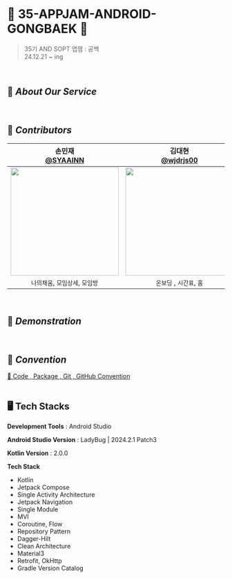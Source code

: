 # 🧩 35-APPJAM-ANDROID-GONGBAEK 🧩
> 35기 AND SOPT 앱잼 : 공백 <br>
  24.12.21 ~ ing
<br>

## 🧩 *****About Our Service*****

<br>

## 🍨 *****Contributors*****
| 손민재 <br> [@SYAAINN](https://github.com/SYAAINN) |             김대현 <br> [@wjdrjs00](https://github.com/wjdrjs00)             |              송민서 <br>[@MinseoSONG](https://github.com/MinseoSONG)               |
|:---:|:-----------------------------------------------------------------------------:|:-----------------------------------------------------------------------------:|
| <img width="250" src="https://avatars.githubusercontent.com/u/137160756?s=400&u=1375e6a20891ea260599b2bd3f0b3496e976ea8f&v=4"/> | <img width="250" src="https://avatars.githubusercontent.com/u/132973917?v=4"/> | <img width="250" src="https://avatars.githubusercontent.com/u/105851903?v=4"/> |
| `나의채움`, `모임상세`, `모임방` |`온보딩` , `시간표`, `홈` | `모임조회`, `모임등록`, `마이페이지` |

<br>

## 📱 *****Demonstration*****

<br>

## 📗 *****Convention*****
[📕 Code , Package , Git , GitHub Convention ](https://sumptuous-viscose-f29.notion.site/168a055a68d581f59cfdee8691a8c73f?pvs=4) 
<br>
<br>

## 🖥️ **Tech Stacks**
**Development Tools** : Android Studio

**Android Studio Version** : LadyBug | 2024.2.1 Patch3

**Kotlin Version** : 2.0.0

**Tech Stack**

- Kotlin
- Jetpack Compose
- Single Activity Architecture
- Jetpack Navigation
- Single Module
- MVI
- Coroutine, Flow
- Repository Pattern
- Dagger-Hilt
- Clean Architecture
- Material3
- Retrofit, OkHttp
- Gradle Version Catalog
